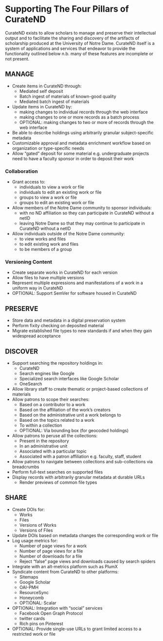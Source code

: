 # Supporting The Four Pillars of CurateND
CurateND exists to allow scholars to manage and preserve their intellectual output and to facilitate the sharing and discovery of the artifacts of scholarship produced at the University of Notre Dame. CurateND itself is a system of applications and services that endeavor to provide the functionality outlined below n.b. many of these features are incomplete or not present.

## MANAGE
- Create items in CurateND through:
	- Mediated self deposit
	- Batch ingest of materials of known-good quality
	- Mediated batch ingest of materials
- Update items in CurateND by:
	- making changes to individual records through the web interface
	- making changes to one or more records as a batch process
	- OPTIONAL: making changes to two or more of records through the web interface
- Be able to describe holdings using arbitrarily granular subject-specific metadata
- Customizable approval and metadata enrichment workflow based on organization or type-specific needs
- Allow “gated” deposit for some material e.g. undergraduate projects need to have a faculty sponsor in order to deposit their work

### Collaboration
- Grant access to:
	- individuals to view a work or file
	- individuals to edit an existing work or file
	- groups to view a work or file
	- groups to edit an existing work or file
- Allow members of the Notre Dame community to sponsor individuals:
	- with no ND affiliation so they can participate in CurateND without a netID
	- leaving Notre Dame so that they may continue to participate in CurateND without a netID
- Allow individuals outside of the Notre Dame community:
	- to view works and files
	- to edit existing work and files
	- to be members of a group

### Versioning Content
- Create separate works in CurateND for each version
- Allow files to have multiple versions
- Represent multiple expressions and manifestations of a work in a uniform way in CurateND
- OPTIONAL: Support SemVer for software housed in CurateND

## PRESERVE
- Store data and metadata in a digital preservation system
- Perform fixity checking on deposited material
- Migrate established file types to new standards if and when they gain widespread acceptance

## DISCOVER
- Support searching the repository holdings in:
	- CurateND
	- Search engines like Google
	- Specialized search interfaces like Google Scholar
	- OneSearch
- Allow library staff to create thematic or project-based collections of materials  
- Allow patrons to scope their searches:
	- Based on a contributor to a work
	- Based on the affiliation of the work’s creators
	- Based on the administrative unit a work belongs to
	- Based on the topics related to a work
	- To within a collection
	- OPTIONAL: Via bounding box (for geocoded holdings)
- Allow patrons to peruse all the collections:
	- Present in the repository
	- In an administrative unit
	- Associated with a particular topic
	- Associated with a patron affiliation e.g. faculty, staff, student
- Allow patrons to navigate between collections and sub-collections via breadcrumbs
- Perform full-text searches on supported files
- Display records with arbitrarily granular metadata at durable URLs
	- Render previews of common file types

## SHARE
- Create DOIs for:
	- Works
	- Files
	- Versions of Works
	- Versions of Files
- Update DOIs based on metadata changes the corresponding work or file
- Log usage metrics for:
	- Number of page views for a work
	- Number of page views for a file
	- Number of downloads for a file
	- Reject “false” page views and downloads caused by search spiders
- Integrate with an alt-metrics platform such as PlumX
- Syndicate content from CurateND to other platforms:
	- Sitemaps
	- Google Scholar
	- OAI-PMH
	- ResourceSync
	- Honeycomb
	- OPTIONAL: Scalar
- OPTIONAL: Integration with “social” services
	- Facebook Open Graph Protocol
	- twitter cards
	- Rich pins on Pinterest
- OPTIONAL: Provide single-use URLs to grant limited access to a restricted work or file

